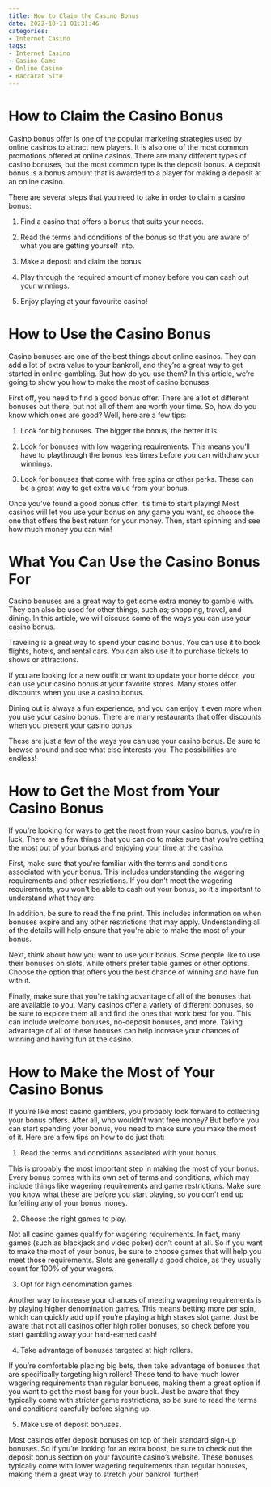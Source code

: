 ```yaml
---
title: How to Claim the Casino Bonus
date: 2022-10-11 01:31:46
categories:
- Internet Casino
tags:
- Internet Casino
- Casino Game
- Online Casino
- Baccarat Site
---
```



#  How to Claim the Casino Bonus

Casino bonus offer is one of the popular marketing strategies used by online casinos to attract new players. It is also one of the most common promotions offered at online casinos. There are many different types of casino bonuses, but the most common type is the deposit bonus. A deposit bonus is a bonus amount that is awarded to a player for making a deposit at an online casino.

There are several steps that you need to take in order to claim a casino bonus:

1) Find a casino that offers a bonus that suits your needs.

2) Read the terms and conditions of the bonus so that you are aware of what you are getting yourself into.

3) Make a deposit and claim the bonus.

4) Play through the required amount of money before you can cash out your winnings.

5) Enjoy playing at your favourite casino!

#  How to Use the Casino Bonus

Casino bonuses are one of the best things about online casinos. They can add a lot of extra value to your bankroll, and they’re a great way to get started in online gambling. But how do you use them? In this article, we’re going to show you how to make the most of casino bonuses.

First off, you need to find a good bonus offer. There are a lot of different bonuses out there, but not all of them are worth your time. So, how do you know which ones are good? Well, here are a few tips:

1. Look for big bonuses. The bigger the bonus, the better it is.

2. Look for bonuses with low wagering requirements. This means you’ll have to playthrough the bonus less times before you can withdraw your winnings.

3. Look for bonuses that come with free spins or other perks. These can be a great way to get extra value from your bonus.

Once you’ve found a good bonus offer, it’s time to start playing! Most casinos will let you use your bonus on any game you want, so choose the one that offers the best return for your money. Then, start spinning and see how much money you can win!

#  What You Can Use the Casino Bonus For 

Casino bonuses are a great way to get some extra money to gamble with. They can also be used for other things, such as; shopping, travel, and dining. In this article, we will discuss some of the ways you can use your casino bonus. 

Traveling is a great way to spend your casino bonus. You can use it to book flights, hotels, and rental cars. You can also use it to purchase tickets to shows or attractions. 

If you are looking for a new outfit or want to update your home décor, you can use your casino bonus at your favorite stores. Many stores offer discounts when you use a casino bonus. 

Dining out is always a fun experience, and you can enjoy it even more when you use your casino bonus. There are many restaurants that offer discounts when you present your casino bonus. 

These are just a few of the ways you can use your casino bonus. Be sure to browse around and see what else interests you. The possibilities are endless!

#  How to Get the Most from Your Casino Bonus 

If you're looking for ways to get the most from your casino bonus, you're in luck. There are a few things that you can do to make sure that you're getting the most out of your bonus and enjoying your time at the casino.

First, make sure that you're familiar with the terms and conditions associated with your bonus. This includes understanding the wagering requirements and other restrictions. If you don't meet the wagering requirements, you won't be able to cash out your bonus, so it's important to understand what they are.

In addition, be sure to read the fine print. This includes information on when bonuses expire and any other restrictions that may apply. Understanding all of the details will help ensure that you're able to make the most of your bonus.

Next, think about how you want to use your bonus. Some people like to use their bonuses on slots, while others prefer table games or other options. Choose the option that offers you the best chance of winning and have fun with it.

Finally, make sure that you're taking advantage of all of the bonuses that are available to you. Many casinos offer a variety of different bonuses, so be sure to explore them all and find the ones that work best for you. This can include welcome bonuses, no-deposit bonuses, and more. Taking advantage of all of these bonuses can help increase your chances of winning and having fun at the casino.

#  How to Make the Most of Your Casino Bonus

If you’re like most casino gamblers, you probably look forward to collecting your bonus offers. After all, who wouldn’t want free money? But before you can start spending your bonus, you need to make sure you make the most of it. Here are a few tips on how to do just that:

1. Read the terms and conditions associated with your bonus.

This is probably the most important step in making the most of your bonus. Every bonus comes with its own set of terms and conditions, which may include things like wagering requirements and game restrictions. Make sure you know what these are before you start playing, so you don’t end up forfeiting any of your bonus money.

2. Choose the right games to play.

Not all casino games qualify for wagering requirements. In fact, many games (such as blackjack and video poker) don’t count at all. So if you want to make the most of your bonus, be sure to choose games that will help you meet those requirements. Slots are generally a good choice, as they usually count for 100% of your wagers.

3. Opt for high denomination games.

Another way to increase your chances of meeting wagering requirements is by playing higher denomination games. This means betting more per spin, which can quickly add up if you’re playing a high stakes slot game. Just be aware that not all casinos offer high roller bonuses, so check before you start gambling away your hard-earned cash!

4. Take advantage of bonuses targeted at high rollers.

If you’re comfortable placing big bets, then take advantage of bonuses that are specifically targeting high rollers! These tend to have much lower wagering requirements than regular bonuses, making them a great option if you want to get the most bang for your buck. Just be aware that they typically come with stricter game restrictions, so be sure to read the terms and conditions carefully before signing up.

5. Make use of deposit bonuses.

Most casinos offer deposit bonuses on top of their standard sign-up bonuses. So if you’re looking for an extra boost, be sure to check out the deposit bonus section on your favourite casino’s website. These bonuses typically come with lower wagering requirements than regular bonuses, making them a great way to stretch your bankroll further!